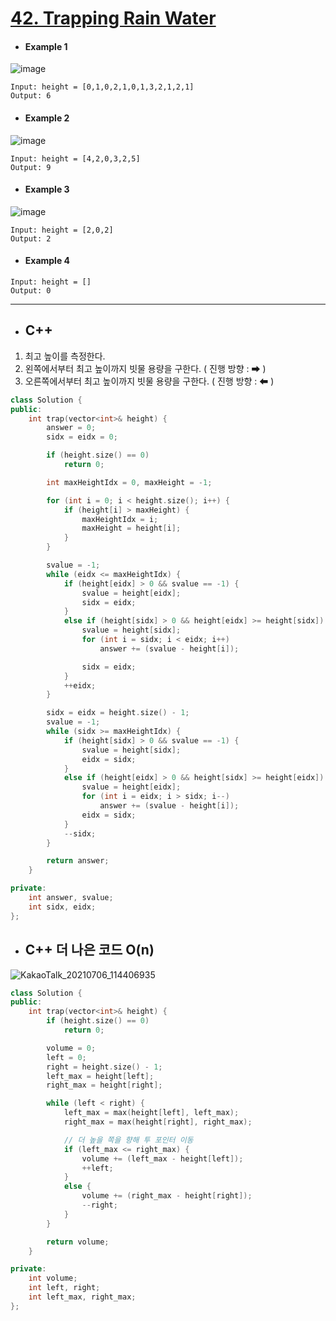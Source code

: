 # [42. Trapping Rain Water](https://leetcode.com/problems/trapping-rain-water/)

* #### Example 1

![image](https://user-images.githubusercontent.com/29828988/124425426-7b1f7900-dda3-11eb-8147-c4113875f4fc.png)

```
Input: height = [0,1,0,2,1,0,1,3,2,1,2,1]
Output: 6
```

* #### Example 2

![image](https://user-images.githubusercontent.com/29828988/124425201-3267c000-dda3-11eb-8aa4-63d252f22f90.png)

```
Input: height = [4,2,0,3,2,5]
Output: 9
```

* #### Example 3

![image](https://user-images.githubusercontent.com/29828988/124425365-6511b880-dda3-11eb-8f1e-9caecfe83617.png)

```
Input: height = [2,0,2]
Output: 2
```

* #### Example 4

```
Input: height = []
Output: 0
```

-------------------------------------------

* ## C++

1. 최고 높이를 측정한다.
2. 왼쪽에서부터 최고 높이까지 빗물 용량을 구한다. ( 진행 방향 : ➡ )
3. 오른쪽에서부터 최고 높이까지 빗물 용량을 구한다. ( 진행 방향 : ⬅ )

```c++
class Solution {
public:
    int trap(vector<int>& height) {
        answer = 0;
        sidx = eidx = 0;

        if (height.size() == 0)
            return 0;

        int maxHeightIdx = 0, maxHeight = -1;

        for (int i = 0; i < height.size(); i++) {
            if (height[i] > maxHeight) {
                maxHeightIdx = i;
                maxHeight = height[i];
            }
        }

        svalue = -1;
        while (eidx <= maxHeightIdx) {
            if (height[eidx] > 0 && svalue == -1) {
                svalue = height[eidx];
                sidx = eidx;
            }
            else if (height[sidx] > 0 && height[eidx] >= height[sidx]) {
                svalue = height[sidx];
                for (int i = sidx; i < eidx; i++)
                    answer += (svalue - height[i]);

                sidx = eidx;
            }
            ++eidx;
        }

        sidx = eidx = height.size() - 1;
        svalue = -1;
        while (sidx >= maxHeightIdx) {
            if (height[sidx] > 0 && svalue == -1) {
                svalue = height[sidx];
                eidx = sidx;
            }
            else if (height[eidx] > 0 && height[sidx] >= height[eidx]) {
                svalue = height[eidx];
                for (int i = eidx; i > sidx; i--)
                    answer += (svalue - height[i]);
                eidx = sidx;
            }
            --sidx;
        }

        return answer;
    }

private:
    int answer, svalue;
    int sidx, eidx;
};
```

* ## C++ 더 나은 코드 O(n)

![KakaoTalk_20210706_114406935](https://user-images.githubusercontent.com/29828988/124539908-5554ab80-de59-11eb-8ce6-16a472bec2ee.jpg)

```c++
class Solution {
public:
    int trap(vector<int>& height) {
        if (height.size() == 0)
            return 0;

        volume = 0;
        left = 0;
        right = height.size() - 1;
        left_max = height[left];
        right_max = height[right];

        while (left < right) {
            left_max = max(height[left], left_max);
            right_max = max(height[right], right_max);

            // 더 높을 쪽을 향해 투 포인터 이동
            if (left_max <= right_max) {
                volume += (left_max - height[left]);
                ++left;
            }
            else {
                volume += (right_max - height[right]);
                --right;
            }
        }

        return volume;
    }

private:
    int volume;
    int left, right;
    int left_max, right_max;
};
```
